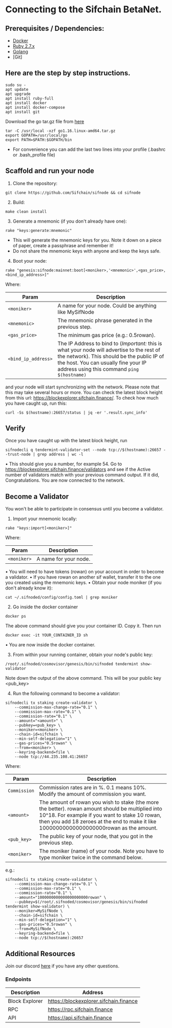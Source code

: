# Connecting to the Sifchain BetaNet. 

## Prerequisites / Dependencies:

- [Docker](https://www.docker.com/get-started)
- [Ruby 2.7.x](https://www.ruby-lang.org/en/documentation/installation)
- [Golang](https://golang.org/doc/install)
- [Git]

## Here are the step by step instructions.

```
sudo su -
apt update
apt upgrade
apt install ruby-full
apt install docker
apt install docker-compose
apt install git
```

Download the go tar.gz file from [here](https://golang.org/doc/install)

```
tar -C /usr/local -xzf go1.16.linux-amd64.tar.gz
export GOPATH=/usr/local/go
export PATH=$PATH:$GOPATH/bin
```
  - For convenience you can add the last two lines into your profile (.bashrc or .bash_profile file)

## Scaffold and run your node

1. Clone the repository:

```
git clone https://github.com/Sifchain/sifnode && cd sifnode
```

2. Build:

```
make clean install
```

3. Generate a mnemonic (if you don't already have one):

```
rake "keys:generate:mnemonic"
```

  - This will generate the mnemonic keys for you. Note it down on a piece of paper, create a passphrase and remember it!
  - Do not share the mnemonic keys with anyone and keep the keys safe.

4. Boot your node:

```
rake "genesis:sifnode:mainnet:boot[<moniker>,'<mnemonic>',<gas_price>,<bind_ip_address>]"
```

Where:

|Param|Description|
|-----|----------|
|`<moniker>`|A name for your node. Could be anything like MySifNode|
|`<mnemonic>`|The mnemonic phrase generated in the previous step.|
|`<gas_price>`|The minimum gas price (e.g.: 0.5rowan).|
|`<bind_ip_address>`|The IP Address to bind to (*Important:* this is what your node will advertise to the rest of the network). This should be the public IP of the host. You can usually fine your IP address using this command `ping $(hostname)`| 

and your node will start synchronizing with the network. Please note that this may take several hours or more. You can check the latest block height from this url: https://blockexplorer.sifchain.finance/. To check how much you have caught up, run this:

```
curl -Ss $(hostname):26657/status | jq -er '.result.sync_info'
```

## Verify

Once you have caught up with the latest block height, run

``` 
sifnodecli q tendermint-validator-set --node tcp://$(hostname):26657 --trust-node | grep address | wc -l
```

   • This should give you a number, for example 54. Go to https://blockexplorer.sifchain.finance/validators and see if the Active number of validators match with your previous command output. If it did, Congratulations. You are now connected to the network.

## Become a Validator

You won't be able to participate in consensus until you become a validator.

1. Import your mnemonic locally:

```
rake "keys:import[<moniker>]"
```

Where:

|Param|Description|
|-----|----------|
|`<moniker>`|A name for your node.|

   • You will need to have tokens (rowan) on your account in order to become a validator.
   • If you have rowan on another sif wallet, transfer it to the one you created using the mnemonic keys.
   • Obtain your node moniker (if you don't already know it):

``` 
cat ~/.sifnoded/config/config.toml | grep moniker
``` 

2. Go inside the docker container

```
docker ps
```

The above command should give you your container ID. Copy it. Then run

```
docker exec -it YOUR_CONTAINER_ID sh
```
   • You are now inside the docker container.
    
3. From within your running container, obtain your node's public key:

```
/root/.sifnoded/cosmovisor/genesis/bin/sifnoded tendermint show-validator
```

Note down the output of the above command. This will be your public key <pub_key>

4. Run the following command to become a validator: 

```
sifnodecli tx staking create-validator \
    --commission-max-change-rate="0.1" \
    --commission-max-rate="0.1" \
    --commission-rate="0.1" \
    --amount="<amount>" \
    --pubkey=<pub_key> \
    --moniker=<moniker> \
    --chain-id=sifchain \
    --min-self-delegation="1" \
    --gas-prices="0.5rowan" \
    --from=<moniker> \
    --keyring-backend=file \
    --node tcp://44.235.108.41:26657
```

Where:

|Param|Description|
|-----|----------|
|`Commission`|Commission rates are in %. 0.1 means 10%. Modify the amount of commission you want.|
|`<amount>`|The amount of rowan you wish to stake (the more the better). rowan amount should be multiplied into 10^18. For example if you want to stake 10 rowan, then you add 18 zeroes at the end to make it like 10000000000000000000rowan as the amount.|
|`<pub_key>`|The public key of your node, that you got in the previous step.|
|`<moniker>`|The moniker (name) of your node. Note you have to type moniker twice in the command below.|



e.g.:

```
sifnodecli tx staking create-validator \
    --commission-max-change-rate="0.1" \
    --commission-max-rate="0.1" \
    --commission-rate="0.1" \
    --amount="1000000000000000000000rowan" \
    --pubkey=$(/root/.sifnoded/cosmovisor/genesis/bin/sifnoded tendermint show-validator) \
    --moniker=MySifNode \
    --chain-id=sifchain \
    --min-self-delegation="1" \
    --gas-prices="0.5rowan" \
    --from=MySifNode \
    --keyring-backend=file \
    --node tcp://$(hostname):26657
```

## Additional Resources

Join our discord [here](https://discord.gg/pArfJZwX) if you have any other questions.

### Endpoints

|Description|Address|
|-----------|-------|
|Block Explorer|https://blockexplorer.sifchain.finance|
|RPC|https://rpc.sifchain.finance|
|API|https://api.sifchain.finance|
